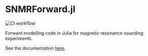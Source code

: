 # SNMRForward.jl
![CI workflow](https://github.com/richardt94/SNMRForward.jl/actions/workflows/tests.yml/badge.svg) 

Forward modelling code in Julia for magnetic resonance sounding experiments.

See the documentation [here](https://richardt94.github.io/SNMRForward.jl/).
